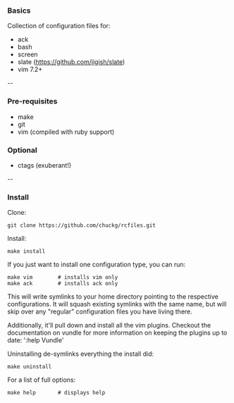 ### Basics

Collection of configuration files for:

* ack
* bash
* screen
* slate (https://github.com/jigish/slate)
* vim 7.2+

--

### Pre-requisites

* make
* git
* vim (compiled with ruby support)

### Optional

* ctags (exuberant!)

--

### Install

Clone:

    git clone https://github.com/chuckg/rcfiles.git

Install:

    make install

If you just want to install one configuration type, you can run:

    make vim        # installs vim only
    make ack        # installs ack only

This will write symlinks to your home directory pointing to the respective
configurations.  It will squash existing symlinks with the same name, but will
skip over any "regular" configuration files you have living there.

Additionally, it'll pull down and install all the vim plugins.  Checkout the
documentation on vundle for more information on keeping the plugins up to date:
':help Vundle'

Uninstalling de-symlinks everything the install did:

    make uninstall

For a list of full options:

    make help       # displays help

